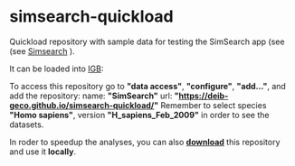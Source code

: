 # simsearch-quickload
Quickload repository with sample data for testing the SimSearch app (see (see [Simsearch](https://deib-geco.github.io/simsearch/) ).

It can be loaded into [IGB](http://bioviz.org/igb/):

To access this repository go to **"data access"**, **"configure"**, **"add..."**, and add the repository: name: **"SimSearch"** url: **"https://deib-geco.github.io/simsearch-quickload/"** Remember to select species **"Homo sapiens"**, version **"H_sapiens_Feb_2009"** in order to see the datasets.

In roder to speedup the analyses, you can also **[download](https://github.com/deib-geco/simsearch-quickload/archive/gh-pages.zip)** this repository and use it **locally**.
